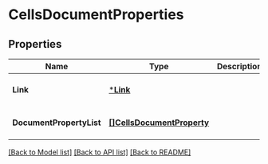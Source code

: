 # CellsDocumentProperties

## Properties
Name | Type | Description | Notes
------------ | ------------- | ------------- | -------------
**Link** | [***Link**](Link.md) |  | [optional] [default to null]
**DocumentPropertyList** | [**[]CellsDocumentProperty**](CellsDocumentProperty.md) |  | [optional] [default to null]

[[Back to Model list]](../README.md#documentation-for-models) [[Back to API list]](../README.md#documentation-for-api-endpoints) [[Back to README]](../README.md)


